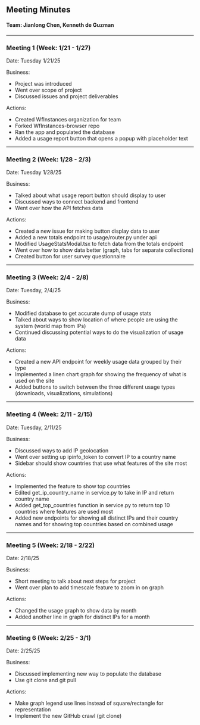 ## Meeting Minutes
#### Team: Jianlong Chen, Kenneth de Guzman

---
### Meeting 1 (Week: 1/21 - 1/27)

Date: Tuesday 1/21/25

Business:
- Project was introduced
- Went over scope of project
- Discussed issues and project deliverables

Actions:
- Created WfInstances organization for team
- Forked WfInstances-browser repo
- Ran the app and populated the database
- Added a usage report button that opens a popup with placeholder text
---
### Meeting 2 (Week: 1/28 - 2/3)

Date: Tuesday 1/28/25

Business:
- Talked about what usage report button should display to user
- Discussed ways to connect backend and frontend
- Went over how the API fetches data

Actions:
- Created a new issue for making button display data to user
- Added a new totals endpoint to usage/router.py under api
- Modified UsageStatsModal.tsx to fetch data from the totals endpoint
- Went over how to show data better (graph, tabs for separate collections)
- Created button for user survey questionnaire
---
### Meeting 3 (Week: 2/4 - 2/8)

Date: Tuesday, 2/4/25

Business:
- Modified database to get accurate dump of usage stats
- Talked about ways to show location of where people are using the system (world map from IPs)
- Continued discussing potential ways to do the visualization of usage data

Actions:
- Created a new API endpoint for weekly usage data grouped by their type
- Implemented a linen chart graph for showing the frequency of what is used on the site
- Added buttons to switch between the three different usage types (downloads, visualizations, simulations)
---
### Meeting 4 (Week: 2/11 - 2/15)

Date: Tuesday, 2/11/25

Business:
- Discussed ways to add IP geolocation
- Went over setting up ipinfo_token to convert IP to a country name
- Sidebar should show countries that use what features of the site most

Actions:
- Implemented the feature to show top countries
- Edited get_ip_country_name in service.py to take in IP and return country name
- Added get_top_countries function in service.py to return top 10 countries where features are used most
- Added new endpoints for showing all distinct IPs and their country names and for showing top countries based on combined usage
---
### Meeting 5 (Week: 2/18 - 2/22)

Date: 2/18/25

Business:
- Short meeting to talk about next steps for project
- Went over plan to add timescale feature to zoom in on graph

Actions:
- Changed the usage graph to show data by month
- Added another line in graph for distinct IPs for a month
---
### Meeting 6 (Week: 2/25 - 3/1)

Date: 2/25/25

Business:
- Discussed implementing new way to populate the database
- Use git clone and git pull

Actions:
- Make graph legend use lines instead of square/rectangle for representation
- Implement the new GitHub crawl (git clone)


